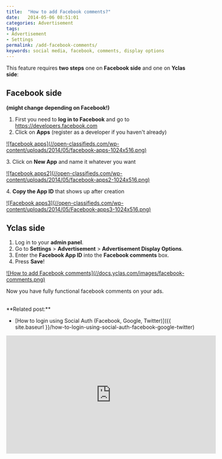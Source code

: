 ```yaml
---
title:  "How to add Facebook comments?"
date:   2014-05-06 08:51:01
categories: Advertisement
tags: 
- Advertisement
- Settings
permalink: /add-facebook-comments/
keywords: social media, facebook, comments, display options
---
```

This feature requires **two steps** one on **Facebook side** and one on **Yclas side**: 

## Facebook side

**(might change depending on Facebook!)** 

1. First you need to **log in to Facebook** and go to https://developers.facebook.com 
2. Click on **Apps** (register as a developer if you haven't already) 

<a href="//open-classifieds.com/wp-content/uploads/2014/05/facebook-apps-1024x516.png" class="thumbnail gallery-item" data-gallery>
![facebook apps](//open-classifieds.com/wp-content/uploads/2014/05/facebook-apps-1024x516.png) 
</a>

3\. Click on **New App** and name it whatever you want 

<a href="//open-classifieds.com/wp-content/uploads/2014/05/facebook-apps2-1024x516.png" class="thumbnail gallery-item" data-gallery>
![facebook apps2](//open-classifieds.com/wp-content/uploads/2014/05/facebook-apps2-1024x516.png) 
</a>

4\. **Copy the App ID** that shows up after creation 

<a href="//open-classifieds.com/wp-content/uploads/2014/05/Facebook-apps3-1024x516.png" class="thumbnail gallery-item" data-gallery>
![Facebook apps3](//open-classifieds.com/wp-content/uploads/2014/05/Facebook-apps3-1024x516.png)
</a>

## Yclas side

1. Log in to your **admin panel**.
2. Go to **Settings** > **Advertisement** > **Advertisement Display Options**.
3. Enter the **Facebook App ID** into the **Facebook comments** box.
4. Press **Save**! 

<a href="//docs.yclas.com/images/facebook-comments.png" class="thumbnail gallery-item" data-gallery>
![How to add Facebook comments](//docs.yclas.com/images/facebook-comments.png) 
</a>


Now you have fully functional facebook comments on your ads. 

<br>
**Related post:**

* [How to login using Social Auth (Facebook, Google, Twitter)]({{ site.baseurl }}/how-to-login-using-social-auth-facebook-google-twitter)

<iframe width="560" height="315" src="https://www.youtube.com/embed/videoseries?list=PLaW2GGHbsvD1Qc8Ds4kz5bArU98to-iWU" frameborder="0" allow="accelerometer; autoplay; encrypted-media; gyroscope; picture-in-picture" allowfullscreen></iframe>

